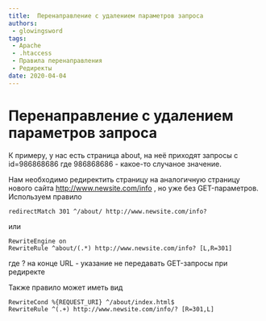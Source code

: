 ```yaml
---
title:  Перенаправление с удалением параметров запроса
authors: 
 - glowingsword
tags:
 - Apache
 - .htaccess
 - Правила перенаправления
 - Редиректы
date: 2020-04-04
---
```


# Перенаправление с удалением параметров запроса
К примеру, у нас есть страница about, на неё приходят запросы с id=986868686 где 986868686 - какое-то случаное значение.

Нам необходимо редиректить страницу на аналогичную страницу нового сайта http://www.newsite.com/info , но уже без GET-параметров.
Используем правило

``` apacheconf
redirectMatch 301 ^/about/ http://www.newsite.com/info? 
```
или

``` apacheconf
RewriteEngine on
RewriteRule ^about/(.*) http://www.newsite.com/info? [L,R=301]
```

где ? на конце URL - указание не передавать GET-запросы при редиректе

Также правило может иметь вид

``` apacheconf
RewriteCond %{REQUEST_URI} ^/about/index.html$
RewriteRule ^(.+) http://www.newsite.com/info/? [R=301,L]
```